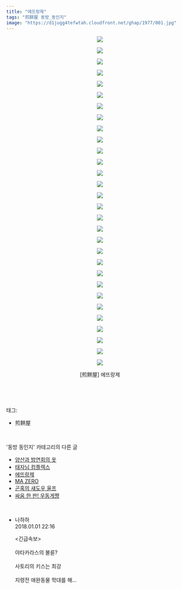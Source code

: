 ```yaml
---
title: "에뜨랑제"
tags: "煎餅屋 동방_동인지"
image: "https://d1jugg4tefwtah.cloudfront.net/ghap/1977/001.jpg"
---
```

<div class="article">
<p style="text-align: center; clear: none; float: none;"><img src="{{ site.imgserver11 }}/ghap/1977/001.jpg"/></p>
<p style="text-align: center; clear: none; float: none;"><img src="{{ site.imgserver11 }}/ghap/1977/002.jpg"/></p>
<p style="text-align: center; clear: none; float: none;"><img src="{{ site.imgserver11 }}/ghap/1977/003.jpg"/></p>
<p style="text-align: center; clear: none; float: none;"><img src="{{ site.imgserver11 }}/ghap/1977/004.jpg"/></p>
<p style="text-align: center; clear: none; float: none;"><img src="{{ site.imgserver11 }}/ghap/1977/005.jpg"/></p>
<p style="text-align: center; clear: none; float: none;"><img src="{{ site.imgserver11 }}/ghap/1977/006.jpg"/></p>
<p style="text-align: center; clear: none; float: none;"><img src="{{ site.imgserver11 }}/ghap/1977/007.jpg"/></p>
<p style="text-align: center; clear: none; float: none;"><img src="{{ site.imgserver11 }}/ghap/1977/008.jpg"/></p>
<p style="text-align: center; clear: none; float: none;"><img src="{{ site.imgserver11 }}/ghap/1977/009.jpg"/></p>
<p style="text-align: center; clear: none; float: none;"><img src="{{ site.imgserver11 }}/ghap/1977/010.jpg"/></p>
<p style="text-align: center; clear: none; float: none;"><img src="{{ site.imgserver11 }}/ghap/1977/011.jpg"/></p>
<p style="text-align: center; clear: none; float: none;"><img src="{{ site.imgserver11 }}/ghap/1977/012.jpg"/></p>
<p style="text-align: center; clear: none; float: none;"><img src="{{ site.imgserver11 }}/ghap/1977/013.jpg"/></p>
<p style="text-align: center; clear: none; float: none;"><img src="{{ site.imgserver11 }}/ghap/1977/014.jpg"/></p>
<p style="text-align: center; clear: none; float: none;"><img src="{{ site.imgserver11 }}/ghap/1977/015.jpg"/></p>
<p style="text-align: center; clear: none; float: none;"><img src="{{ site.imgserver11 }}/ghap/1977/016.jpg"/></p>
<p style="text-align: center; clear: none; float: none;"><img src="{{ site.imgserver11 }}/ghap/1977/017.jpg"/></p>
<p style="text-align: center; clear: none; float: none;"><img src="{{ site.imgserver11 }}/ghap/1977/018.jpg"/></p>
<p style="text-align: center; clear: none; float: none;"><img src="{{ site.imgserver11 }}/ghap/1977/019.jpg"/></p>
<p style="text-align: center; clear: none; float: none;"><img src="{{ site.imgserver11 }}/ghap/1977/020.jpg"/></p>
<p style="text-align: center; clear: none; float: none;"><img src="{{ site.imgserver11 }}/ghap/1977/021.jpg"/></p>
<p style="text-align: center; clear: none; float: none;"><img src="{{ site.imgserver11 }}/ghap/1977/022.jpg"/></p>
<p style="text-align: center; clear: none; float: none;"><img src="{{ site.imgserver11 }}/ghap/1977/023.jpg"/></p>
<p style="text-align: center; clear: none; float: none;"><img src="{{ site.imgserver11 }}/ghap/1977/024.jpg"/></p>
<p style="text-align: center; clear: none; float: none;"><img src="{{ site.imgserver11 }}/ghap/1977/025.jpg"/></p>
<p style="text-align: center; clear: none; float: none;"><img src="{{ site.imgserver11 }}/ghap/1977/026.jpg"/></p>
<p style="text-align: center; clear: none; float: none;"><img src="{{ site.imgserver11 }}/ghap/1977/027.jpg"/></p>
<p style="text-align: center; clear: none; float: none;"><img src="{{ site.imgserver11 }}/ghap/1977/028.jpg"/></p>
<p style="text-align: center; clear: none; float: none;"><img src="{{ site.imgserver11 }}/ghap/1977/029.jpg"/></p>
<p style="text-align: center; clear: none; float: none;"><img src="{{ site.imgserver11 }}/ghap/1977/030.jpg"/></p>
<p style="text-align: center; clear: none; float: none;">[煎餅屋] 에뜨랑제</p>
<p><br/></p>
</div><br/>
<div class="tagTrail">
<p>태그: </p>
<ul>
<li>煎餅屋</li>
</ul>
</div><br/>
<div class="another">
<p>'동방 동인지' 카테고리의 다른 글</p>
<ul>
<li><a href="/ghap_1980">양산과 밤연회의 옷</a></li>
<li><a href="/ghap_1978">태자님 컴플렉스</a></li>
<li><a href="/ghap_1977">에뜨랑제</a></li>
<li><a href="/ghap_1976">MA ZERO</a></li>
<li><a href="/ghap_1975">곤혹의 섀도우 울프</a></li>
<li><a href="/ghap_1973">싸움 한 판! 우동게쨩</a></li>
</ul>
</div><br/>
<div class="cb_module cb_fluid">
<div class="cb_wrt cb_profile">
<div class="comment">
<ul>
<li class="cb_thumb_off" id="comment15164308">
<div class="cb_comment_area">
<div class="cb_info_area">
<div class="cb_section">
<span class="cb_nick_name">나하하</span>
</div>
<div class="cb_section">
<span class="cb_date">2018.01.01 22:16 </span>
</div>
</div>
<div class="cb_dsc_comment">
<p class="cb_dsc">
											&lt;긴급속보&gt;<br/>
<br/>
야타카라스의 불륜?<br/>
<br/>
사토리의 키스는 최강<br/>
<br/>
지령전 애완동물 학대를 해…
										</p>
</div>
</div></li>
</ul>
</div>
</div><!-- commentList close -->
</div><br/>

